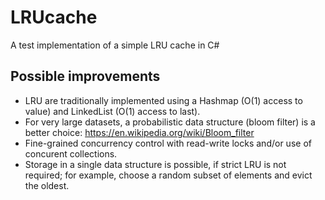 # LRUcache

A test implementation of a simple LRU cache in C#

## Possible improvements

* LRU are traditionally implemented using a Hashmap (O(1) access to value) and LinkedList (O(1) access to last). 
* For very large datasets, a probabilistic data structure (bloom filter) is a better choice: https://en.wikipedia.org/wiki/Bloom_filter
* Fine-grained concurrency control with read-write locks and/or use of concurent collections.
* Storage in a single data structure is possible, if strict LRU is not required; for example, choose a random subset of elements and evict the oldest.
